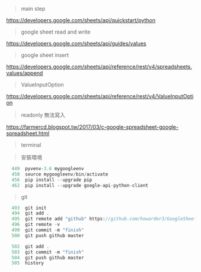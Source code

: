 > main step

https://developers.google.com/sheets/api/quickstart/python

> google sheet read and write

https://developers.google.com/sheets/api/guides/values

> google sheet insert

https://developers.google.com/sheets/api/reference/rest/v4/spreadsheets.values/append

> ValueInputOption

https://developers.google.com/sheets/api/reference/rest/v4/ValueInputOption

> readonly 無法寫入

https://farmercd.blogspot.tw/2017/03/c-google-spreadsheet-google-spreadsheet.html




> terminal

> 安裝環境

```javascript
  449  pyvenv-3.6 mygoogleenv
  450  source mygoogleenv/bin/activate
  456  pip install --upgrade pip
  462  pip install --upgrade google-api-python-client
```

> git

```javascript
  493  git init
  494  git add .
  495  git remote add "github" https://github.com/howarder3/GoogleSheetInsertPostGetFinal.git 
  496  git remote -v
  499  git commit -m "finish"
  500  git push github master

  502  git add .
  503  git commit -m "finish"
  504  git push github master
  505  history
```
